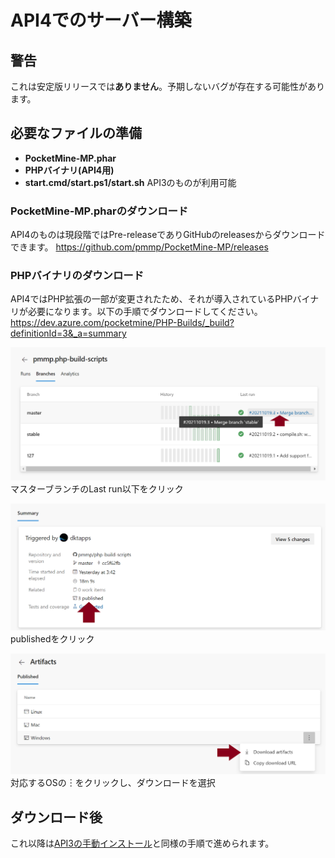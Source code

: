 # API4でのサーバー構築
## 警告
これは安定版リリースでは**ありません**。予期しないバグが存在する可能性があります。

## 必要なファイルの準備
- **PocketMine-MP.phar**
- **PHPバイナリ(API4用)**
- **start.cmd/start.ps1/start.sh** API3のものが利用可能

### PocketMine-MP.pharのダウンロード
API4のものは現段階ではPre-releaseでありGitHubのreleasesからダウンロードできます。
<https://github.com/pmmp/PocketMine-MP/releases>

### PHPバイナリのダウンロード
API4ではPHP拡張の一部が変更されたため、それが導入されているPHPバイナリが必要になります。以下の手順でダウンロードしてください。<https://dev.azure.com/pocketmine/PHP-Builds/_build?definitionId=3&_a=summary>

![masterブランチのLast run](/image/e987af6f-2a36-474c-a926-69272498c823.png)
マスターブランチのLast run以下をクリック

![published](/image/d9f2aaa6-3d32-4f49-921c-c0698ff28ea2.png)
publishedをクリック

![artifact](/image/0ecfc460-fe8d-41e9-b62f-9c21cff0298e.png)
対応するOSの︙をクリックし、ダウンロードを選択

## ダウンロード後
これ以降は[API3の手動インストール](/building/README.html#_2)と同様の手順で進められます。